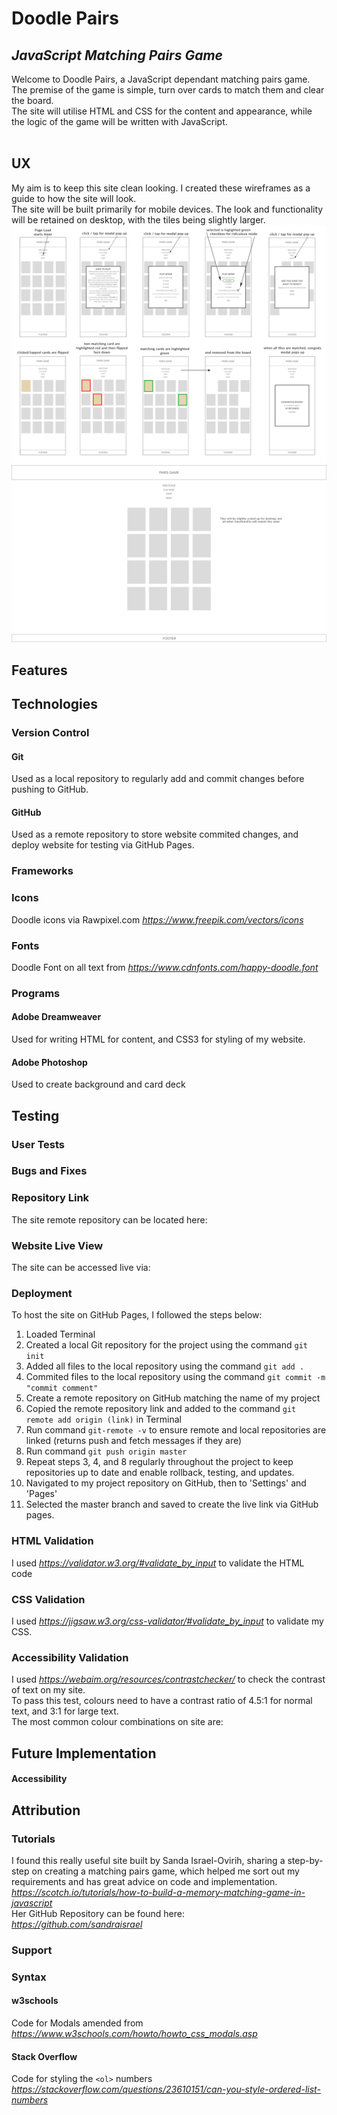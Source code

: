 # Doodle Pairs
## _JavaScript Matching Pairs Game_

Welcome to Doodle Pairs, a JavaScript dependant matching pairs game.
</br>
The premise of the game is simple, turn over cards to match them and clear the board.
</br>
The site will utilise HTML and CSS for the content and appearance, while the logic of the game will be written with JavaScript. 
</br>
</br>

## UX ##
My aim is to keep this site clean looking. I created these wireframes as a guide to how the site will look.
</br>
The site will be built primarily for mobile devices. The look and functionality will be retained on desktop, with the tiles being slightly larger.
</br>
![MobileWireframe](/wireframes/Mobile-Wireframes.jpg)
</br>
![DesktopWireframe](/wireframes/Desktop-Wireframe.png)

## Features ##

## Technologies ##

### Version Control ###

#### Git ####
Used as a local repository to regularly add and commit changes before pushing to GitHub.

#### GitHub ####
Used as a remote repository to store website commited changes, and deploy website for testing via GitHub Pages.

### Frameworks ###

### Icons ###
Doodle icons via Rawpixel.com *https://www.freepik.com/vectors/icons*

### Fonts ###
Doodle Font on all text from *https://www.cdnfonts.com/happy-doodle.font*

### Programs ###

#### Adobe Dreamweaver ####
Used for writing HTML for content, and CSS3 for styling of my website.

#### Adobe Photoshop ####
Used to create background and card deck

## Testing ##

### User Tests ###

### Bugs and Fixes ###

### Repository Link ###
The site remote repository can be located here:

### Website Live View ###
The site can be accessed live via:

### Deployment ###
To host the site on GitHub Pages, I followed the steps below:
1. Loaded Terminal
2. Created a local Git repository for the project using the command `git init` 
3. Added all files to the local repository using the command `git add .`
4. Commited files to the local repository using the command `git commit -m "commit comment"`
5. Create a remote repository on GitHub matching the name of my project
6. Copied the remote repository link and added to the command `git remote add origin (link)` in Terminal
7. Run command `git-remote -v` to ensure remote and local repositories are linked (returns push and fetch messages if they are)
8. Run command `git push origin master`
9. Repeat steps 3, 4, and 8 regularly throughout the project to keep repositories up to date and enable rollback, testing, and updates.
10. Navigated to my project repository on GitHub, then to 'Settings' and 'Pages'
11. Selected the master branch and saved to create the live link via GitHub pages.

### HTML Validation ###
I used *https://validator.w3.org/#validate_by_input* to validate the HTML code

### CSS Validation ###
I used *https://jigsaw.w3.org/css-validator/#validate_by_input* to validate my CSS.

### Accessibility Validation ###
I used *https://webaim.org/resources/contrastchecker/* to check the contrast of text on my site.
</br>
To pass this test, colours need to have a contrast ratio of 4.5\:1 for normal text, and 3\:1 for large text.
</br>
The most common colour combinations on site are: 
</br>

## Future Implementation ##
#### Accessibility ####

## Attribution ##

### Tutorials ###
I found this really useful site built by Sanda Israel-Ovirih, sharing a step-by-step on creating a matching pairs game, which helped me sort out my requirements and has great advice on code and implementation.
</br>
*https://scotch.io/tutorials/how-to-build-a-memory-matching-game-in-javascript*
</br>
Her GitHub Repository can be found here:
</br>
*https://github.com/sandraisrael*
</br>

### Support ###

### Syntax ###
#### w3schools ####
Code for Modals amended from *https://www.w3schools.com/howto/howto_css_modals.asp*

#### Stack Overflow ####
Code for styling the `<ol>` numbers *https://stackoverflow.com/questions/23610151/can-you-style-ordered-list-numbers*


